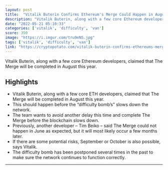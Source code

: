 ```yaml
---
layout: post
title:  "Vitalik Buterin Confirms Ethereum's Merge Could Happen in August"
description: "Vitalik Buterin, along with a few core Ethereum developers, claimed that The Merge will be completed in August this year."
date: "2022-05-21 05:10:33"
categories: ['vitalik', 'difficulty', 'van']
score: 350
image: "https://i.imgur.com/tru9eNS.jpg"
tags: ['vitalik', 'difficulty', 'van']
link: "https://cryptopotato.com/vitalik-buterin-confirms-ethereums-merge-could-happen-in-august/"
---
```


Vitalik Buterin, along with a few core Ethereum developers, claimed that The Merge will be completed in August this year.

## Highlights

- Vitalik Buterin, along with a few core ETH developers, claimed that The Merge will be completed in August this year.
- This should happen before the “difficulty bomb’s” slows down the network.
- The team wants to avoid another delay this time and complete The Merge before the blockchain slows down.
- Previously, another developer – Tim Beiko – said The Merge could not happen in June as expected, but it will most likely occur a few months later.
- If there are some potential risks, September or October is also possible, says Vitalik.
- The difficulty bomb has been postponed several times in the past to make sure the network continues to function correctly.

---
